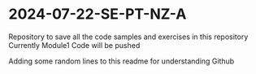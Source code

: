 # 2024-07-22-SE-PT-NZ-A
Repository to save all the code samples and exercises in this repository
Currently Module1 Code will be pushed

Adding some random lines to this readme for understanding Github
